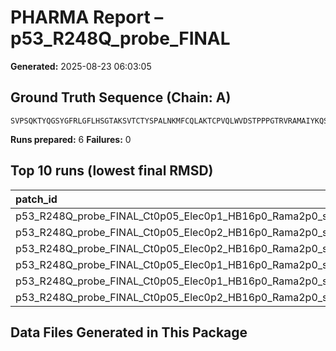 # PHARMA Report – p53_R248Q_probe_FINAL

**Generated:** 2025-08-23 06:03:05
## Ground Truth Sequence (Chain: A)

```
SVPSQKTYQGSYGFRLGFLHSGTAKSVTCTYSPALNKMFCQLAKTCPVQLWVDSTPPPGTRVRAMAIYKQSQHMTEVVRRCPHHERCSDSDGLAPPQHLIRVEGNLRVEYLDDRNTFRHSVVVPYEPPEVGSDCTTIHYNYMCNSSCMGGMNRRPILTIITLEDSSGNLLGRNSFEVRVCACPGRDRRTEEENL
```

**Runs prepared:** 6
**Failures:** 0

## Top 10 runs (lowest final RMSD)

| patch_id                                                |    RMSD |      Rg |   total_loss |
|:--------------------------------------------------------|--------:|--------:|-------------:|
| p53_R248Q_probe_FINAL_Ct0p05_Elec0p1_HB16p0_Rama2p0_s11 | 26.6283 | 20.8279 |     1278.92  |
| p53_R248Q_probe_FINAL_Ct0p05_Elec0p2_HB16p0_Rama2p0_s11 | 26.6283 | 20.8279 |     1278.92  |
| p53_R248Q_probe_FINAL_Ct0p05_Elec0p2_HB16p0_Rama2p0_s3  | 27.7068 | 24.8691 |     1310.82  |
| p53_R248Q_probe_FINAL_Ct0p05_Elec0p1_HB16p0_Rama2p0_s3  | 27.7068 | 24.8691 |     1310.82  |
| p53_R248Q_probe_FINAL_Ct0p05_Elec0p1_HB16p0_Rama2p0_s7  | 34.9077 | 32.6276 |      873.709 |
| p53_R248Q_probe_FINAL_Ct0p05_Elec0p2_HB16p0_Rama2p0_s7  | 34.9077 | 32.6276 |      873.709 |

## Data Files Generated in This Package

